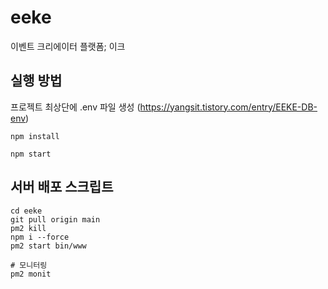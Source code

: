 # eeke
이벤트 크리에이터 플랫폼; 이크

## 실행 방법

프로젝트 최상단에 .env 파일 생성 (https://yangsit.tistory.com/entry/EEKE-DB-env)
```
npm install
```
```
npm start
```

## 서버 배포 스크립트
```
cd eeke
git pull origin main
pm2 kill
npm i --force
pm2 start bin/www

# 모니터링
pm2 monit
```